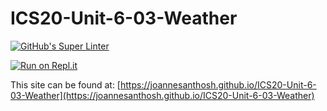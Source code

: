 # ICS20-Unit-6-03-Weather

[![GitHub's Super Linter](https://github.com/joannesanthosh/ICS20-Unit-6-03-Weather/workflows/Ava%20Venturino's%20Super%20Linter/badge.svg)](https://github.com/joannesanthosh/ICS20-Unit-6-03-Weather/actions)

[![Run on Repl.it](https://repl.it/badge/github/joannesanthosh/ICS20-Unit-6-03-Weather)](https://repl.it/github/joannesanthosh/ICS20-Unit-6-03-Weather)

This site can be found at: [https://joannesanthosh.github.io/ICS20-Unit-6-03-Weather](https://joannesanthosh.github.io/ICS20-Unit-6-03-Weather)
